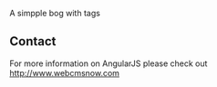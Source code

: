 A simpple bog with tags

## Contact

For more information on AngularJS please check out http://www.webcmsnow.com

